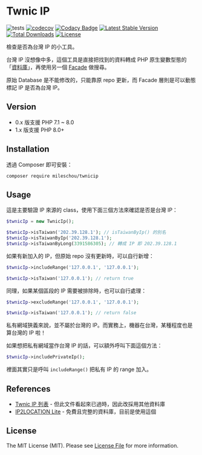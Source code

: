 # Twnic IP

![tests](https://github.com/MilesChou/twnicip/workflows/tests/badge.svg)
[![codecov](https://codecov.io/gh/MilesChou/twnicip/branch/master/graph/badge.svg?token=OPzYQj42bQ)](https://codecov.io/gh/MilesChou/twnicip)
[![Codacy Badge](https://app.codacy.com/project/badge/Grade/4f82ecb7dd12478cba9b51c8bb26d74e)](https://www.codacy.com/gh/MilesChou/twnicip/dashboard)
[![Latest Stable Version](https://poser.pugx.org/MilesChou/twnicip/v/stable)](https://packagist.org/packages/MilesChou/twnicip)
[![Total Downloads](https://poser.pugx.org/MilesChou/twnicip/d/total.svg)](https://packagist.org/packages/MilesChou/twnicip)
[![License](https://poser.pugx.org/MilesChou/twnicip/license)](https://packagist.org/packages/MilesChou/twnicip)

檢查是否為台灣 IP 的小工具。

台灣 IP 沒想像中多，這個工具是直接把找到的資料轉成 PHP 原生變數型態的「[資料庫](/src/Database.php)」，再使用另一個 [Facade](/src/TwnicIp.php) 做搜尋。

原始 Database 是不能修改的，只能靠原 repo 更新，而 Facade 層則是可以動態標記 IP 是否為台灣 IP。

## Version

* 0.x 版支援 PHP 7.1 ~ 8.0
* 1.x 版支援 PHP 8.0+ 

## Installation

透過 Composer 即可安裝：

```bash
composer require mileschou/twnicip
```

## Usage

這是主要驗證 IP 來源的 class，使用下面三個方法來確認是否是台灣 IP：

```php
$twnicIp = new TwnicIp();

$twnicIp->isTaiwan('202.39.128.1'); // isTaiwanByIp() 的別名
$twnicIp->isTaiwanByIp('202.39.128.1');
$twnicIp->isTaiwanByLong(3391586305); // 轉成 IP 即 202.39.128.1 
```

如果有新加入的 IP，但原始 repo 沒有更新時，可以自行新增：

```php
$twnicIp->includeRange('127.0.0.1', '127.0.0.1');

$twnicIp->isTaiwan('127.0.0.1'); // return true
```

同理，如果某個區段的 IP 需要被排除時，也可以自行處理：

```php
$twnicIp->excludeRange('127.0.0.1', '127.0.0.1');

$twnicIp->isTaiwan('127.0.0.1'); // return false
```

私有網域狹義來說，並不屬於台灣的 IP。而實務上，機器在台灣，某種程度也是算台灣的 IP 啦！

如果想把私有網域當作台灣 IP 的話，可以額外呼叫下面這個方法：

```php
$twnicIp->includePrivateIp();
```

裡面其實只是呼叫 `includeRange()` 把私有 IP 的 range 加入。

## References

* [Twnic IP 列表](https://www.twnic.tw/download/IP/main_f3.htm) - 但此文件看起來已過時，因此改採用其他資料庫
* [IP2LOCATION Lite](https://lite.ip2location.com/) - 免費且完整的資料庫，目前是使用這個

## License

The MIT License (MIT). Please see [License File](LICENSE) for more information.
